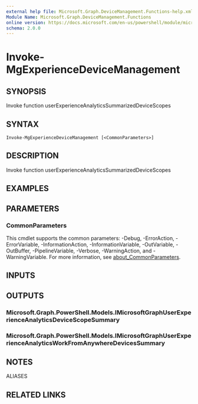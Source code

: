 ```yaml
---
external help file: Microsoft.Graph.DeviceManagement.Functions-help.xml
Module Name: Microsoft.Graph.DeviceManagement.Functions
online version: https://docs.microsoft.com/en-us/powershell/module/microsoft.graph.devicemanagement.functions/invoke-mgexperiencedevicemanagement
schema: 2.0.0
---
```


# Invoke-MgExperienceDeviceManagement

## SYNOPSIS
Invoke function userExperienceAnalyticsSummarizedDeviceScopes

## SYNTAX

```
Invoke-MgExperienceDeviceManagement [<CommonParameters>]
```

## DESCRIPTION
Invoke function userExperienceAnalyticsSummarizedDeviceScopes

## EXAMPLES

## PARAMETERS

### CommonParameters
This cmdlet supports the common parameters: -Debug, -ErrorAction, -ErrorVariable, -InformationAction, -InformationVariable, -OutVariable, -OutBuffer, -PipelineVariable, -Verbose, -WarningAction, and -WarningVariable. For more information, see [about_CommonParameters](http://go.microsoft.com/fwlink/?LinkID=113216).

## INPUTS

## OUTPUTS

### Microsoft.Graph.PowerShell.Models.IMicrosoftGraphUserExperienceAnalyticsDeviceScopeSummary
### Microsoft.Graph.PowerShell.Models.IMicrosoftGraphUserExperienceAnalyticsWorkFromAnywhereDevicesSummary
## NOTES

ALIASES

## RELATED LINKS
